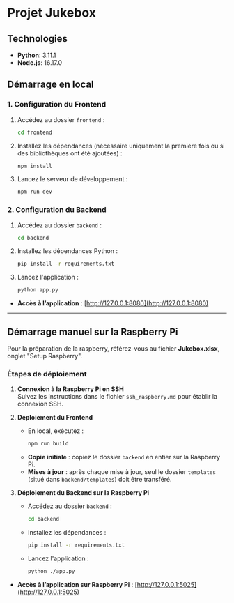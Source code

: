 # Projet Jukebox

## Technologies

- **Python**: 3.11.1
- **Node.js**: 16.17.0

## Démarrage en local

### 1. Configuration du Frontend

1. Accédez au dossier `frontend` :
   ```bash
   cd frontend
   ```
2. Installez les dépendances (nécessaire uniquement la première fois ou si des bibliothèques ont été ajoutées) :
   ```bash
   npm install
   ```
3. Lancez le serveur de développement :
   ```bash
   npm run dev
   ```

### 2. Configuration du Backend

1. Accédez au dossier `backend` :
   ```bash
   cd backend
   ```
2. Installez les dépendances Python :
   ```bash
   pip install -r requirements.txt
   ```
3. Lancez l'application :
   ```bash
   python app.py
   ```

- **Accès à l’application** : [http://127.0.0.1:8080](http://127.0.0.1:8080)

---

## Démarrage manuel sur la Raspberry Pi

Pour la préparation de la raspberry, référez-vous au fichier **Jukebox.xlsx**, onglet "Setup Raspberry".

### Étapes de déploiement

1. **Connexion à la Raspberry Pi en SSH**  
   Suivez les instructions dans le fichier `ssh_raspberry.md` pour établir la connexion SSH.

2. **Déploiement du Frontend**
   - En local, exécutez :
     ```bash
     npm run build
     ```
   - **Copie initiale** : copiez le dossier `backend` en entier sur la Raspberry Pi.
   - **Mises à jour** : après chaque mise à jour, seul le dossier `templates` (situé dans `backend/templates`) doit être transféré.

3. **Déploiement du Backend sur la Raspberry Pi**
   - Accédez au dossier `backend` :
     ```bash
     cd backend
     ```
   - Installez les dépendances :
     ```bash
     pip install -r requirements.txt
     ```
   - Lancez l'application :
     ```bash
     python ./app.py
     ```

- **Accès à l’application sur Raspberry Pi** : [http://127.0.0.1:5025](http://127.0.0.1:5025)